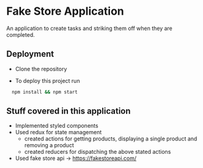 # Fake Store Application

An application to create tasks and striking them off when they are completed.

## Deployment

- Clone the repository

- To deploy this project run

```bash
  npm install && npm start
```

## Stuff covered in this application

- Implemented styled components
- Used redux for state management
  - created actions for getting products, displaying a single product and removing a product
  - created reducers for dispatching the above stated actions
- Used fake store api -> https://fakestoreapi.com/

